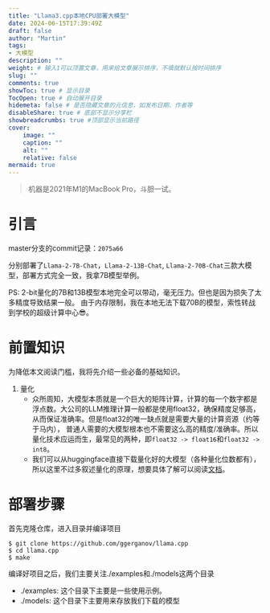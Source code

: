 ```yaml
---
title: "Llama3.cpp本地CPU部署大模型"
date: 2024-06-15T17:39:49Z
draft: false
author: "Martin"
tags: 
- 大模型
description: ""
weight: # 输入1可以顶置文章，用来给文章展示排序，不填就默认按时间排序
slug: ""
comments: true
showToc: true # 显示目录
TocOpen: true # 自动展开目录
hidemeta: false # 是否隐藏文章的元信息，如发布日期、作者等
disableShare: true # 底部不显示分享栏
showbreadcrumbs: true #顶部显示当前路径
cover:
    image: ""
    caption: ""
    alt: ""
    relative: false
mermaid: true
---
```

> 机器是2021年M1的MacBook Pro，斗胆一试。

# 引言
master分支的commit记录：```2075a66```

分别部署了```Llama-2-7B-Chat```，```Llama-2-13B-Chat```, ```Llama-2-70B-Chat```三款大模型，部署方式完全一致，我拿7B模型举例。

PS: 2-bit量化的7B和13B模型本地完全可以带动，毫无压力。但也是因为损失了太多精度导致结果一般。
由于内存限制，我在本地无法下载70B的模型，索性转战到学校的超级计算中心😎。

# 前置知识
为降低本文阅读门槛，我将先介绍一些必备的基础知识。
1. 量化
    - 众所周知，大模型本质就是一个巨大的矩阵计算，计算的每一个数字都是浮点数。大公司的LLM推理计算一般都是使用float32，确保精度足够高，从而保证准确率。但是float32的唯一缺点就是需要大量的计算资源（约等于马内），
    普通人需要的大模型根本也不需要这么高的精度/准确率。所以量化技术应运而生，最常见的两种，即```float32 -> float16```和```float32 -> int8```。
    - 我们可以从huggingface直接下载量化好的大模型（各种量化位数都有），所以这里不过多叙述量化的原理，想要具体了解可以阅读[文档](https://huggingface.co/docs/optimum/en/concept_guides/quantization)。

# 部署步骤
首先克隆仓库，进入目录并编译项目
```shelll
$ git clone https://github.com/ggerganov/llama.cpp
$ cd llama.cpp
$ make
```
编译好项目之后，我们主要关注./examples和./models这两个目录
- ./examples: 这个目录下主要是一些使用示例。
- ./models: 这个目录下主要用来存放我们下载的模型